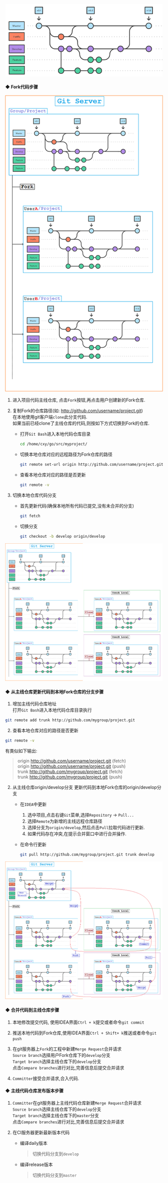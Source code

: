 ![](img/git0.png)

#### **◆ Fork代码步骤**

![](img/git1.png)

1. 进入项目代码主线仓库, 点击`Fork`按钮,再点击用户创建新的Fork仓库.

2. 复制Fork的仓库路径(如: http://github.com/username/project.git)  
   在本地使用git客户端`clone`此分支代码.  
   如果当前已经clone了主线仓库的代码,则按如下方式切换到Fork的仓库.
    - 打开`Git Bash`进入本地代码仓库目录

        ```bash
        cd /home/cxy/go/src/myproject/
        ```
    - 切换本地仓库对应的远程路径为Fork仓库的路径

        ```bash
        git remote set-url origin http://github.com/username/project.git
        ```
    - 查看本地仓库对应的路径是否更新
    
        ```bash
        git remote -v
        ```

3. 切换本地仓库代码分支
    - 首先更新代码(确保本地所有代码已提交,没有未合并的分支)
    
        ```bash
        git fetch
        ```
    - 切换分支
        
        ```bash
        git checkout -b develop origin/develop
        ```

![](img/git2.png)

#### **◆ 从主线仓库更新代码到本地Fork仓库的分支步骤**

1. 增加主线代码仓库地址  
   打开`Git Bash`进入本地代码仓库目录执行
```bash
git remote add trunk http://github.com/mygroup/project.git
```

2. 查看本地仓库对应的路径是否更新
```bash
git remote -v
```
有类似如下输出:
>origin  http://github.com/username/project.git (fetch)  
origin  http://github.com/username/project.git (push)  
trunk   http://github.com/mygroup/project.git (fetch)  
trunk   http://github.com/mygroup/project.git (push)

2. 从主线仓库origin/develop分支
  更新代码到本地Fork仓库的origin/develop分支
    - 在`IDEA`中更新  
        1. 选中项目,点击右键`Git`菜单,选择`Repository` -> `Pull...`
        2. 选择`Remote`为新增的主线远程仓库路径
        3. 选择分支为`origin/develop`,然后点击`Pull`拉取代码进行更新.  
        4. 如果代码存在冲突,在提示合并窗口中进行合并操作.
    - 在命令行更新

        ```bash
        git pull http://github.com/mygroup/project.git trunk develop
        ```

![](img/git3.png)

#### **◆ 合并代码到主线仓库步骤**

1. 本地修改提交代码, 使用IDEA界面`Ctrl + k`提交或者命令`git commit`

2. 推送本地代码到Fork仓库,使用IDEA界面`Ctrl + Shift+ k`推送或者命令`git push`

3. 在git服务器上`Fork`的工程中新建`Merge Request`合并请求  
   `Source branch`选择用户Fork仓库下的`develop`分支  
   `Target branch`选择主线仓库下的`develop`分支  
   点击`Compare branches`进行对比,完善信息后提交合并请求

4. `Committer`接受合并请求,合入代码.

#### **◆ 主线代码仓库发布版本步骤**

1. `Committer`在git服务器上主线代码仓库新建`Merge Request`合并请求  
   `Source branch`选择主线仓库下的`develop`分支  
   `Target branch`选择主线仓库下的`master`分支  
   点击`Compare branches`进行对比,完善信息后提交合并请求

2. 在CI服务器更新最新版本代码
    - 编译daily版本

        > 切换代码分支到`develop`
    - 编译release版本

        > 切换代码分支到`master`
